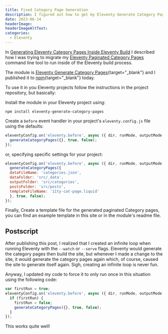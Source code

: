 ```yaml
---
title: Fixed Category Page Generation
description: I figured out how to get my Eleventy Generate Category Pages module working in an Eleventy build process.
date: 2023-06-14
headerImage: 
headerImageAltText: 
categories:
  - Eleventy
---
```


In [Generating Eleventy Category Pages Inside Eleventy Build](/posts/2023/generating-eleventy-category-pages-inside-eleventy-build/) I described how I was trying to migrate my [Eleventy Paginated Category Pages](/posts/2023/eleventy-paginated-category-pages/) command line tool to run inside of the Eleventy build process.

The module is [Eleventy Generate Category Pages](https://github.com/johnwargo/eleventy-generate-category-pages){target="_blank"} and I published it to [npm](https://www.npmjs.com/package/eleventy-generate-category-pages){target="_blank"} today. 

To use it in you Eleventy projects follow the instructions in the project repository, but basically:

Install the module in your Eleventy project using:

```shell
npm install eleventy-generate-category-pages
```

Create a `before` event handler in your project's `eleventy.config.js` file using the defaults:

```js
eleventyConfig.on('eleventy.before', async ({ dir, runMode, outputMode }) => {
  generateCategoryPages({}, true, false);
});
```

or, specifying specific settings for your project:

```js
eleventyConfig.on('eleventy.before', async ({ dir, runMode, outputMode }) => {
  generateCategoryPages({
  dataFileName: 'categories.json',
  dataFolder: 'src/_data',
  outputFolder: 'src/categories',
  postsFolder: 'src/posts',
  templateFileName: '11ty-cat-page.liquid'
  }, true, false);
});
```

Finally, Create a template file for the generated paginated Category pages, you can find an example template in this site or in the module's readme file.

## Postscript

After publishing this post, I realized that I created an infinite loop when running Eleventy with the `--watch` or `--serve` flags. Eleventy would generate the category pages then build the site, but whenever I made a change to the site, it would generate the category pages again which, of course, caused the site to generate itself again. Sigh, creating an infinite loop is never fun. 

Anyway, I updated my code to force it to only run once in this situation using the following code:

```js
var firstRun = true;
eleventyConfig.on('eleventy.before', async ({ dir, runMode, outputMode }) => {
  if (firstRun) {
    firstRun = false;
    generateCategoryPages({}, true, false);
  }
});
```

This works quite well!